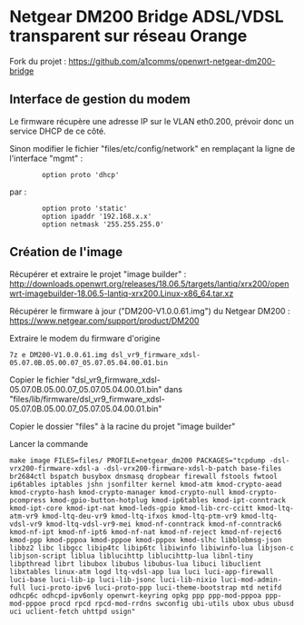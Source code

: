 # Netgear DM200 Bridge ADSL/VDSL transparent sur réseau Orange

Fork du projet : https://github.com/a1comms/openwrt-netgear-dm200-bridge

## Interface de gestion du modem

Le firmware récupère une adresse IP sur le VLAN eth0.200, prévoir donc un service DHCP de ce côté.

Sinon modifier le fichier "files/etc/config/network" en remplaçant la ligne de l'interface "mgmt" :

```
        option proto 'dhcp'
```

par :

```
        option proto 'static'
        option ipaddr '192.168.x.x'
        option netmask '255.255.255.0'
```

## Création de l'image

Récupérer et extraire le projet "image builder" : http://downloads.openwrt.org/releases/18.06.5/targets/lantiq/xrx200/openwrt-imagebuilder-18.06.5-lantiq-xrx200.Linux-x86_64.tar.xz

Récupérer le firmware à jour ("DM200-V1.0.0.61.img") du Netgear DM200 : https://www.netgear.com/support/product/DM200

Extraire le modem du firmware d'origine

```
7z e DM200-V1.0.0.61.img dsl_vr9_firmware_xdsl-05.07.0B.05.00.07_05.07.05.04.00.01.bin
```

Copier le fichier "dsl_vr9_firmware_xdsl-05.07.0B.05.00.07_05.07.05.04.00.01.bin" dans "files/lib/firmware/dsl_vr9_firmware_xdsl-05.07.0B.05.00.07_05.07.05.04.00.01.bin"

Copier le dossier "files" à la racine du projet "image builder"

Lancer la commande

```
make image FILES=files/ PROFILE=netgear_dm200 PACKAGES="tcpdump -dsl-vrx200-firmware-xdsl-a -dsl-vrx200-firmware-xdsl-b-patch base-files br2684ctl bspatch busybox dnsmasq dropbear firewall fstools fwtool ip6tables iptables jshn jsonfilter kernel kmod-atm kmod-crypto-aead kmod-crypto-hash kmod-crypto-manager kmod-crypto-null kmod-crypto-pcompress kmod-gpio-button-hotplug kmod-ip6tables kmod-ipt-conntrack kmod-ipt-core kmod-ipt-nat kmod-leds-gpio kmod-lib-crc-ccitt kmod-ltq-atm-vr9 kmod-ltq-deu-vr9 kmod-ltq-ifxos kmod-ltq-ptm-vr9 kmod-ltq-vdsl-vr9 kmod-ltq-vdsl-vr9-mei kmod-nf-conntrack kmod-nf-conntrack6 kmod-nf-ipt kmod-nf-ipt6 kmod-nf-nat kmod-nf-reject kmod-nf-reject6 kmod-ppp kmod-pppoa kmod-pppoe kmod-pppox kmod-slhc libblobmsg-json libbz2 libc libgcc libip4tc libip6tc libiwinfo libiwinfo-lua libjson-c libjson-script liblua liblucihttp liblucihttp-lua libnl-tiny libpthread librt libubox libubus libubus-lua libuci libuclient libxtables linux-atm logd ltq-vdsl-app lua luci luci-app-firewall luci-base luci-lib-ip luci-lib-jsonc luci-lib-nixio luci-mod-admin-full luci-proto-ipv6 luci-proto-ppp luci-theme-bootstrap mtd netifd odhcp6c odhcpd-ipv6only openwrt-keyring opkg ppp ppp-mod-pppoa ppp-mod-pppoe procd rpcd rpcd-mod-rrdns swconfig ubi-utils ubox ubus ubusd uci uclient-fetch uhttpd usign"
```
